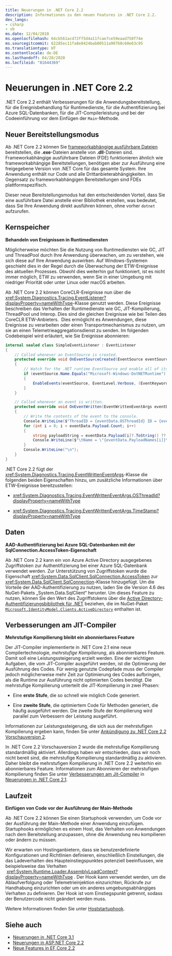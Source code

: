 ```yaml
---
title: Neuerungen in .NET Core 2.2
description: Informationen zu den neuen Features in .NET Core 2.2.
dev_langs:
- csharp
- vb
ms.date: 12/04/2018
ms.openlocfilehash: 64cb561acd72ff5d4a11fcae7ce59eaad750f74e
ms.sourcegitcommit: 62285ec11fa8e8424bab00511a90760c60e63c95
ms.translationtype: HT
ms.contentlocale: de-DE
ms.lasthandoff: 04/20/2020
ms.locfileid: "81644369"
---
```

# <a name="whats-new-in-net-core-22"></a>Neuerungen in .NET Core 2.2

.NET Core 2.2 enthält Verbesserungen für die Anwendungsbereitstellung, für die Ereignisbehandlung für Runtimedienste, für die Authentifizierung bei Azure SQL-Datenbanken, für die JIT-Compilerleistung und bei der Codeeinführung vor dem Einfügen der `Main`-Methode.

## <a name="new-deployment-mode"></a>Neuer Bereitstellungsmodus

Ab .NET Core 2.2 können Sie [frameworkabhängige ausführbare Dateien](../deploying/index.md#publish-runtime-dependent) bereitstellen, die **.exe**-Dateien anstelle von **.dll**-Dateien sind. Frameworkabhängige ausführbare Dateien (FDE) funktionieren ähnlich wie frameworkabhängige Bereitstellungen, benötigen aber zur Ausführung eine freigegebene Version von .NET Core für das gesamte System. Ihre Anwendung enthält nur Code und alle Drittanbieterabhängigkeiten. Im Gegensatz zu frameworkabhängigen Bereitstellungen sind FDEs plattformspezifisch.

Dieser neue Bereitstellungsmodus hat den entscheidenden Vorteil, dass Sie eine ausführbare Datei anstelle einer Bibliothek erstellen, was bedeutet, dass Sie Ihre Anwendung direkt ausführen können, ohne vorher `dotnet` aufzurufen.

## <a name="core"></a>Kernspeicher

**Behandeln von Ereignissen in Runtimediensten**

Möglicherweise möchten Sie die Nutzung von Runtimediensten wie GC, JIT und ThreadPool durch Ihre Anwendung überwachen, um zu verstehen, wie sich diese auf Ihre Anwendung auswirken. Auf Windows-Systemen geschieht dies in der Regel durch die Überwachung der ETW-Ereignisse des aktuellen Prozesses. Obwohl dies weiterhin gut funktioniert, ist es nicht immer möglich, ETW zu verwenden, wenn Sie in einer Umgebung mit niedriger Priorität oder unter Linux oder macOS arbeiten.

Ab .NET Core 2.2 können CoreCLR-Ereignisse nun über die <xref:System.Diagnostics.Tracing.EventListener?displayProperty=nameWithType>-Klasse genutzt werden. Diese Ereignisse beschreiben das Verhalten der Runtimedienste wie GC, JIT-Kompilierung, ThreadPool und Interop. Dies sind die gleichen Ereignisse wie bei Teilen des CoreCLR ETW-Anbieters.  Dies ermöglicht es Anwendungen, diese Ereignisse zu verarbeiten oder einen Transportmechanismus zu nutzen, um sie an einen Telemetrieaggregationsdienst zu senden. Im folgenden Codebeispiel wird erläutert, wie Sie Ereignisse abonnieren:

```csharp
internal sealed class SimpleEventListener : EventListener
{
    // Called whenever an EventSource is created.
    protected override void OnEventSourceCreated(EventSource eventSource)
    {
        // Watch for the .NET runtime EventSource and enable all of its events.
        if (eventSource.Name.Equals("Microsoft-Windows-DotNETRuntime"))
        {
            EnableEvents(eventSource, EventLevel.Verbose, (EventKeywords)(-1));
        }
    }

    // Called whenever an event is written.
    protected override void OnEventWritten(EventWrittenEventArgs eventData)
    {
        // Write the contents of the event to the console.
        Console.WriteLine($"ThreadID = {eventData.OSThreadId} ID = {eventData.EventId} Name = {eventData.EventName}");
        for (int i = 0; i < eventData.Payload.Count; i++)
        {
            string payloadString = eventData.Payload[i]?.ToString() ?? string.Empty;
            Console.WriteLine($"\tName = \"{eventData.PayloadNames[i]}\" Value = \"{payloadString}\"");
        }
        Console.WriteLine("\n");
    }
}
```

.NET Core 2.2 fügt der <xref:System.Diagnostics.Tracing.EventWrittenEventArgs>-Klasse die folgenden beiden Eigenschaften hinzu, um zusätzliche Informationen über ETW-Ereignisse bereitzustellen:

- <xref:System.Diagnostics.Tracing.EventWrittenEventArgs.OSThreadId?displayProperty=nameWithType>

- <xref:System.Diagnostics.Tracing.EventWrittenEventArgs.TimeStamp?displayProperty=nameWithType>

## <a name="data"></a>Daten

**AAD-Authentifizierung bei Azure SQL-Datenbanken mit der SqlConnection.AccessToken-Eigenschaft**

Ab .NET Core 2.2 kann ein von Azure Active Directory ausgegebenes Zugriffstoken zur Authentifizierung bei einer Azure SQL-Datenbank verwendet werden. Zur Unterstützung von Zugriffstoken wurde die Eigenschaft <xref:System.Data.SqlClient.SqlConnection.AccessToken> zur <xref:System.Data.SqlClient.SqlConnection>-Klasse hinzugefügt. Um die Vorteile der AAD-Authentifizierung zu nutzen, laden Sie die Version 4.6 des NuGet-Pakets „System.Data.SqlClient“ herunter. Um dieses Feature zu nutzen, können Sie den Wert des Zugriffstokens über die [Active Directory-Authentifizierungsbibliothek für .NET](https://github.com/AzureAD/azure-activedirectory-library-for-dotnet) beziehen, die im NuGet-Paket [`Microsoft.IdentityModel.Clients.ActiveDirectory`](https://www.nuget.org/packages/Microsoft.IdentityModel.Clients.ActiveDirectory/) enthalten ist.

## <a name="jit-compiler-improvements"></a>Verbesserungen am JIT-Compiler

**Mehrstufige Kompilierung bleibt ein abonnierbares Feature**

Der JIT-Compiler implementierte in .NET Core 2.1 eine neue Compilertechnologie, *mehrstufige Kompilierung*, als abonnierbares Feature. Damit soll eine Leistungssteigerung erzielt werden. Eine der wichtigen Aufgaben, die vom JIT-Compiler ausgeführt werden, ist die Optimierung der Ausführung des Codes. Für wenig genutzte Codepfade muss der Compiler jedoch möglicherweise mehr Zeit zur Optimierung des Codes aufbringen, als die Runtime zur Ausführung nicht optimierten Codes benötigt. Die mehrstufige Kompilierung unterteilt die JIT-Kompilierung in zwei Phasen:

- Eine **erste Stufe**, die so schnell wie möglich Code generiert.

- Eine **zweite Stufe**, die optimiertem Code für Methoden generiert, die häufig ausgeführt werden. Die zweite Stufe der Kompilierung wird parallel zum Verbessern der Leistung ausgeführt.

Informationen zur Leistungssteigerung, die sich aus der mehrstufigen Kompilierung ergeben kann, finden Sie unter [Ankündigung zu .NET Core 2.2 Vorschauversion 2](https://devblogs.microsoft.com/dotnet/announcing-net-core-2-2-preview-2/).

In .NET Core 2.2 Vorschauversion 2 wurde die mehrstufige Kompilierung standardmäßig aktiviert. Allerdings haben wir entschieden, dass wir noch nicht bereit sind, die mehrstufige Kompilierung standardmäßig zu aktivieren. Daher bleibt die mehrstufigen Kompilierung in .NET Core 2.2 weiterhin ein abonnierbares Feature. Informationen zum Abonnieren der mehrstufigen Kompilierung finden Sie unter [Verbesserungen am Jit-Compiler](dotnet-core-2-1.md#jit-compiler-improvements) in [Neuerungen in .NET Core 2.1](dotnet-core-2-1.md).

## <a name="runtime"></a>Laufzeit

**Einfügen von Code vor der Ausführung der Main-Methode**

Ab .NET Core 2.2 können Sie einen Startuphook verwenden, um Code vor der Ausführung der Main-Methode einer Anwendung einzufügen. Startuphooks ermöglichen es einem Host, das Verhalten von Anwendungen nach dem Bereitstellung anzupassen, ohne die Anwendung neu kompilieren oder ändern zu müssen.

Wir erwarten von Hostinganbietern, dass sie benutzerdefinierte Konfigurationen und Richtlinien definieren, einschließlich Einstellungen, die das Ladeverhalten des Haupteinstiegspunktes potenziell beeinflussen, wie beispielsweise das Verhalten  <xref:System.Runtime.Loader.AssemblyLoadContext?displayProperty=nameWithType> . Der Hook kann verwendet werden, um die Ablaufverfolgung oder Telemetrieinjektion einzurichten, Rückrufe zur Handhabung einzurichten oder um ein anderes umgebungsabhängiges Verhalten zu definieren. Der Hook ist vom Einstiegspunkt getrennt, sodass der Benutzercode nicht geändert werden muss.

Weitere Informationen finden Sie unter [Hoststartuphook](https://github.com/dotnet/core-setup/blob/master/Documentation/design-docs/host-startup-hook.md).

## <a name="see-also"></a>Siehe auch

- [Neuerungen in .NET Core 3.1](dotnet-core-3-1.md)
- [Neuerungen in ASP.NET Core 2.2](/aspnet/core/release-notes/aspnetcore-2.2)
- [Neue Features in EF Core 2.2](/ef/core/what-is-new/ef-core-2.2)
